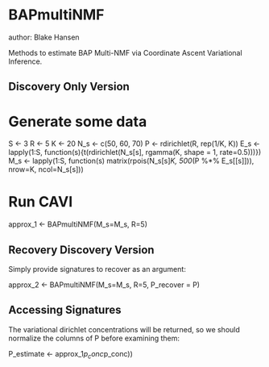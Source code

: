 # BAPmultiNMF

author: Blake Hansen

Methods to estimate BAP Multi-NMF via Coordinate Ascent Variational Inference.

## Discovery Only Version
# Generate some data
S <- 3
R <- 5
K <- 20
N_s <- c(50, 60, 70)
P <- rdirichlet(R, rep(1/K, K))
E_s <- lapply(1:S, function(s){t(rdirichlet(N_s[s], rgamma(K, shape = 1, rate=0.5)))})
M_s <- lapply(1:S, function(s) matrix(rpois(N_s[s]*K, 500*(P %*% E_s[[s]])), nrow=K, ncol=N_s[s]))

# Run CAVI
approx_1 <- BAPmultiNMF(M_s=M_s, R=5)

## Recovery Discovery Version

Simply provide signatures to recover as an argument:

approx_2 <- BAPmultiNMF(M_s=M_s, R=5, P_recover = P)

## Accessing Signatures

The variational dirichlet concentrations will be returned, so we should normalize the columns of P before examining them:

P_estimate <- approx_1$p_conc %*% diag(1/colSums(approx_1$p_conc))

